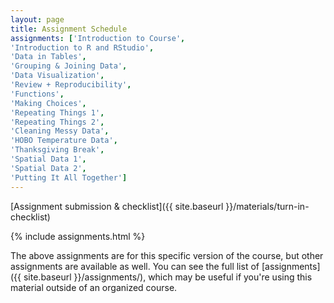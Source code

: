 ```yaml
---
layout: page
title: Assignment Schedule
assignments: ['Introduction to Course',
'Introduction to R and RStudio',
'Data in Tables',
'Grouping & Joining Data',
'Data Visualization',
'Review + Reproducibility',
'Functions',
'Making Choices',
'Repeating Things 1',
'Repeating Things 2',
'Cleaning Messy Data',
'HOBO Temperature Data', 
'Thanksgiving Break',
'Spatial Data 1',
'Spatial Data 2',
'Putting It All Together']
---
```


[Assignment submission & checklist]({{ site.baseurl }}/materials/turn-in-checklist)

{% include assignments.html %}

The above assignments are for this specific version of the course, but other
assignments are available as well. You can see the full list of
[assignments]({{ site.baseurl }}/assignments/), which may be useful if you're using this material
outside of an organized course.

<!-- Schedule Management
- Update the `assignments:` list with `title:` from `assignments/` files. 
- Add 'Template' to `assignments:` to view the course template from `docs/`. 
- The remaining content should be left AS IS.
-->
